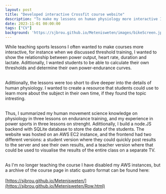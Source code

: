 ```yaml
---
layout: post
title: "Developed interactive Crossfit course website"
description: "To make my lessons on human physiology more interactive I developed a interactive course website"
date: 2023-11-01 00:00:00
tags: ["CV"]
background: 'https://sjbrou.github.io/Metenisweten/images/bikeScreen.jpg'
---
```


While teaching sports lessons I often wanted to make courses more interactive, for instance when we discussed threshold training, I wanted to show the relationship between power output, heart rate, duration and lactate. Adittionally, I wanted students to be able to calculate their own thresholds and determine their own power-endurance curves. 
<br><br>

Adittionally, the lessons were too short to dive deeper into the details of human physiology. I wanted to create a resource that students could use to learn more about the subject in their own time, if they found the topic intresting. 
<br><br>

Thus, I summarized my human movement science knowledge on physiology in three lessons on endurance training, and my experience in power sports in three lessons on strenght. Adittionally, I build a node.JS backend with SQLite database to store the data of the students. The website was hosted on an AWS EC2 instance, and the frontend had two different versions: a student version where they could quickly post results to the server and see their own results, and a teacher version where that could be used to visualise the results of the entire class on a separate TV. 
<br><br>

As I'm no longer teaching the course I have disabled my AWS instances, but a archive of the course page in static quatro format can be found here: <br><br> [https://sjbrou.github.io/Metenisweten/](https://sjbrou.github.io/Metenisweten/Row.html)